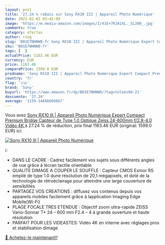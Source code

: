 ```yaml
---
layout: post
title: '27.24 % rabais sur Sony RX10 III | Appareil Photo Numérique'
date: 2021-02-02 03:45:09
image: 'https://m.media-amazon.com/images/I/41E+7RJA1XL._SL200_.jpg'
comments: true
category: ofertas
author: ring
slug: 'B01E7NHNW8-fr Sony RX10 III | Appareil Photo Numérique Expert Compact...'
sku: 'B01E7NHNW8-fr'
tags: [  ]
actualPrice: 1163.46 EUR
currency: EUR
price: 1163.46
comparePrice: 1599.0 EUR
prodname: 'Sony RX10 III | Appareil Photo Numérique Expert Compact Premium Bridge  Capteur de Type 1.0  Optique Zeiss 24-600mm f/2.8-4.0   Vidéo 4K '
country: 'fr'
flag: '🇫🇷'
brand: 'Sony'
buyurl: 'https://www.amazon.fr/dp/B01E7NHNW8/?tag=tolees0d-21'
descuento: '27.24'
average: '1159.14666666667'
---
```


Vous avez [Sony RX10 III | Appareil Photo Numérique Expert Compact Premium Bridge  Capteur de Type 1.0  Optique Zeiss 24-600mm f/2.8-4.0   Vidéo 4K ](https://www.amazon.fr/dp/B01E7NHNW8/?tag=tolees0d-21)  à  27.24 % de réduction, prix final  1163.46 EUR (original: 1599.0 EUR) ici:

[![Sony RX10 III | Appareil Photo Numérique](https://m.media-amazon.com/images/I/41E+7RJA1XL._SL200_.jpg)](https://www.amazon.fr/dp/B01E7NHNW8/?tag=tolees0d-21)

ℹ️:

- DANS LE CADRE : Cadrez facilement vos sujets sous différents angles de vue grâce à lécran tactile orientable
- QUALITE DIMAGE A COUPER LE SOUFFLE : Capteur CMOS Exmor RS empilé de type 1.0 dune résolution de 20,1 mégapixels, et doté de la technologie de rétroéclairage pour atteindre une large couverture de sensibilités
- PARTAGEZ VOS CREATIONS : diffusez vos contenus depuis vos appareils mobiles facilement grâce à lapplication Imaging Edge Mobile(Wi-Fi)
- PLAGE FOCALE TRES ETENDUE : Objectif zoom ultra-rapide ZEISS Vario-Sonnar T* 24 – 600 mm F2.4 – 4 à grande ouverture et haute résolution
- PARFAIT POUR LES VIDEASTES: Vidéo 4K en interne avec réglages pros et stabilisation dimage

[🛒 Achetez-le maintenant!!](https://www.amazon.fr/dp/B01E7NHNW8/?tag=tolees0d-21)
